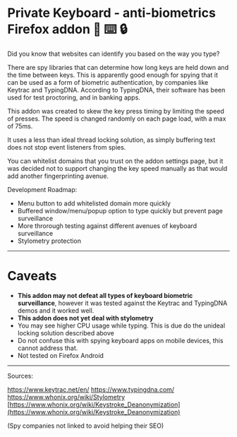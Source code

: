 # Private Keyboard - anti-biometrics Firefox addon 🦊 ⌨️ 🔒

Did you know that websites can identify you based on the way you type?

There are spy libraries that can determine how long keys are held down and the time between keys. This is apparently good enough for spying that it can be used as a form of biometric authentication, by companies like Keytrac and TypingDNA. According to TypingDNA, their software has been used for test proctoring, and in banking apps.

This addon was created to skew the key press timing by limiting the speed of presses. The speed is changed randomly on each page load, with a max of 75ms.

It uses a less than ideal thread locking solution, as simply buffering text does not stop event listeners from spies.

You can whitelist domains that you trust on the addon settings page, but it was decided not to support changing the key speed manually as that would add another fingerprinting avenue.

Development Roadmap:

* Menu button to add whitelisted domain more quickly
* Buffered window/menu/popup option to type quickly but prevent page surveillance
* More throrough testing against different avenues of keyboard surveillance
* Stylometry protection

-----

# Caveats

* **This addon may not defeat all types of keyboard biometric surveillance**, however it was tested against the Keytrac and TypingDNA demos and it worked well.
* **This addon does not yet deal with stylometry**
* You may see higher CPU usage while typing. This is due do the unideal locking solution described above
* Do not confuse this with spying keyboard apps on mobile devices, this cannot address that.
* Not tested on Firefox Android
-----

Sources:

https://www.keytrac.net/en/
https://www.typingdna.com/
https://www.whonix.org/wiki/Stylometry
[https://www.whonix.org/wiki/Keystroke_Deanonymization](https://www.whonix.org/wiki/Keystroke_Deanonymization)

(Spy companies not linked to avoid helping their SEO)